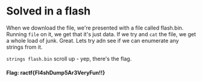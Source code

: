 # Solved in a flash
When we download the file, we're presented with a file called flash.bin. Running ```file``` on it, we get that it's just data.
If we try and ```cat``` the file, we get a whole load of junk. Great. Lets try adn see if we can enumerate any strings from it.

```strings flash.bin``` 
scroll up - yep, there's the flag.

#### Flag: ractf{Fl4shDump5Ar3VeryFun!!}

